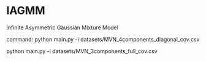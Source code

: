 # IAGMM
Infinite Asymmetric Gaussian Mixture Model

command: python main.py -i datasets/MVN_4components_diagonal_cov.csv

python main.py -i datasets/MVN_3components_full_cov.csv
